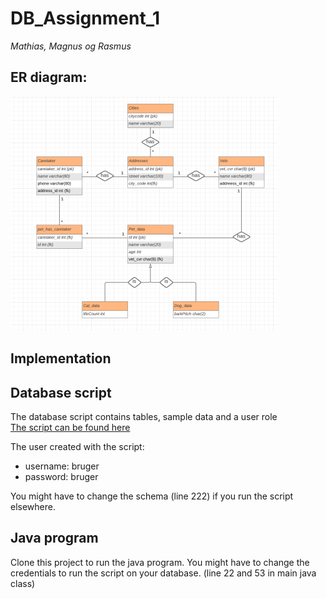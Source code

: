 # DB_Assignment_1
*Mathias, Magnus og Rasmus*

## ER diagram: 
![Diagram picture](https://github.com/RasmusLynge/DB_Assignment_1/blob/main/ER_diagram.png)


## Implementation  



## Database script  
The database script contains tables, sample data and a user role  
[The script can be found here](https://github.com/RasmusLynge/DB_Assignment_1/blob/main/SCRIPT.sql)  

The user created with the script:  
- username: bruger  
- password: bruger  
  
You might have to change the schema (line 222) if you run the script elsewhere.  

## Java program  
Clone this project to run the java program.
You might have to change the credentials to run the script on your database. (line 22 and 53 in main java class)



